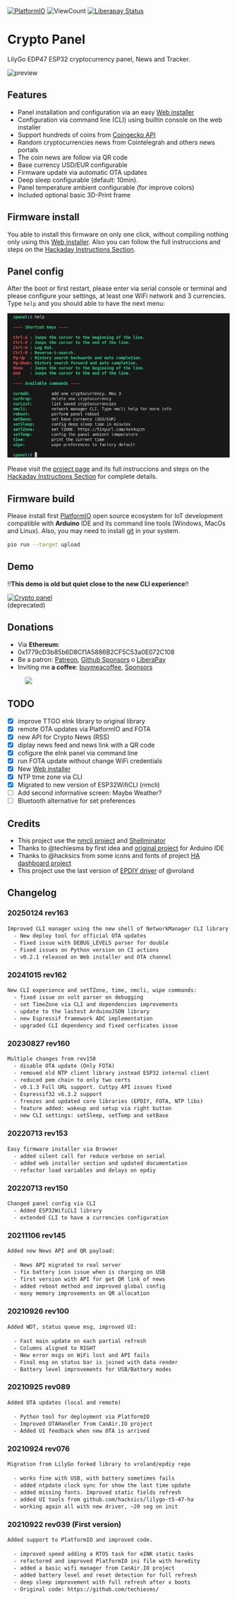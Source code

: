 [![PlatformIO](https://github.com/hpsaturn/crypto-currency/workflows/PlatformIO/badge.svg)](https://github.com/hpsaturn/crypto-currency/actions/) ![ViewCount](https://views.whatilearened.today/views/github/hpsaturn/crypto-currency.svg) [![Liberapay Status](http://img.shields.io/liberapay/receives/hpsaturn.svg?logo=liberapay)](https://liberapay.com/hpsaturn)

# Crypto Panel

LilyGo EDP47 ESP32 cryptocurrency panel, News and Tracker.

![preview](images/photo.jpg)

## Features

- Panel installation and configuration via an easy [Web installer](https://hpsaturn.com/crypto-panel-installer/)
- Configuration via command line (CLI) using builtin console on the web installer
- Support hundreds of coins from [Coingecko API](https://api.coingecko.com/api/v3/coins/list?include_platform=false)
- Random cryptocurrencies news from Cointelegrah and others news portals
- The coin news are follow via QR code
- Base currency USD/EUR configurable
- Firmware update via automatic OTA updates
- Deep sleep configurable (default: 10min).
- Panel temperature ambient configurable (for improve colors)
- Included optional basic 3D-Print frame

## Firmware install

You able to install this firmware on only one click, without compiling nothing only using this [Web installer](https://hpsaturn.com/crypto-panel-installer/). Also you can follow the full instruccions and steps on the [Hackaday Instructions Section](https://hackaday.io/project/182527/instructions).

## Panel config

After the boot or first restart, please enter via serial console or terminal and please configure your settings, at least one WiFi network and 3 currencies. Type `help` and you should able to have the next menu:

![CPanel CLI demo](images/cli_help.jpg)

Please visit the [project page](https://hackaday.io/project/182527-crypto-news-eink-panel) and its full instruccions and steps on the [Hackaday Instructions Section](https://hackaday.io/project/182527/instructions) for complete details.

## Firmware build

Please install first [PlatformIO](http://platformio.org/) open source ecosystem for IoT development compatible with **Arduino** IDE and its command line tools (Windows, MacOs and Linux). Also, you may need to install [git](http://git-scm.com/) in your system.

```bash
pio run --target upload
```

## Demo

!!**This demo is old but quiet close to the new CLI experience**!!  

[![Crypto panel](https://raw.githubusercontent.com/hpsaturn/esp32-wifi-cli/master/images/cryptopanel_preview.jpg)](https://youtu.be/oyav6SvN870)  
(deprecated)

## Donations

- Via **Ethereum**:
- 0x1779cD3b85b6D8Cf1A5886B2CF5C53a0E072C108
- Be a patron: [Patreon](https://www.patreon.com/hpsaturn), [Github Sponsors](https://github.com/sponsors/hpsaturn) o [LiberaPay](https://liberapay.com/hpsaturn)
- Inviting me **a coffee**: [buymeacoffee](https://www.buymeacoffee.com/hpsaturn), [Sponsors](https://github.com/sponsors/hpsaturn?frequency=one-time)

<a href="images/ethereum_donation_address.png" target="_blank" style="padding-left: 40px" ><img src="images/ethereum_donation_address.png" width="180" ></a>

## TODO

- [x] improve TTGO eInk library to original library
- [x] remote OTA updates via PlatformIO and FOTA
- [x] new API for Crypto News (RSS)
- [x] diplay news feed and news link with a QR code
- [x] cofigure the eInk panel via command line
- [x] run FOTA update without change WiFi credentials
- [x] New [Web installer](https://hpsaturn.com/crypto-panel-installer/)
- [x] NTP time zone via CLI
- [x] Migrated to new version of ESP32WifiCLI (nmcli)
- [ ] Add second informative screen: Maybe Weather?
- [ ] Bluetooth alternative for set preferences

## Credits

- This project use the [nmcli project](https://github.com/hpsaturn/esp32-wifi-cli/) and [Shellminator](https://github.com/dani007200964/Shellminator)
- Thanks to @techiesms by first idea and [original project](https://github.com/techiesms/) for Arduino IDE
- Thanks to @hacksics from some icons and fonts of project [HA dashboard project](https://github.com/hacksics/lilygo-t5-47-ha)
- This project use the last version of [EPDIY driver](https://github.com/vroland/epdiy) of @vroland


## Changelog

### 20250124 rev163

```shell
Improved CLI manager using the new shell of NetworkManager CLI library
  - New deploy tool for official OTA updates
  - Fixed issue with DEBUG_LEVEL5 parser for double
  - Fixed issues on Python version on CI actions
  - v0.2.1 released on Web installer and OTA channel
```

### 20241015 rev162

```
New CLI experience and setTZone, time, nmcli, wipe commands:
  - fixed issue on volt parser on debugging
  - set TimeZone via CLI and dependencies improvements
  - update to the lastest ArduinoJSON library
  - new Espressif framework ADC implementation
  - upgraded CLI dependency and fixed cerficates issue
```

### 20230827 rev160

```
Multiple changes from rev150
  - disable OTA update (Only FOTA)
  - removed old NTP client library instead ESP32 internal client
  - reduced pem chain to only two certs
  - v0.1.3 Full URL support. Cuttpy API issues fixed
  - Espressif32 v6.3.2 support
  - freezes and updated core libraries (EPDIY, FOTA, NTP libs)
  - feature added: wakeup and setup via right button
  - new CLI settings: setSleep, setTemp and setBase
```

### 20220713 rev153

```
Easy firmware installer via Browser
  - added silent call for reduce verbose on serial
  - added web installer section and updated documentation
  - refactor load variables and delays on epdiy
```

### 20220713 rev150

```
Changed panel config via CLI
  - Added ESP32WifiCLI library
  - extended CLI to have a currencies configuration
```

### 20211106 rev145

```
Added new News API and QR payload:

  - News API migrated to real server 
  - fix battery icon issue when is charging on USB 
  - first version with API for get QR link of news
  - added reboot method and improved global config
  - many memory improvements on QR allocation
```

### 20210926 rev100

```
Added WDT, status queue msg, improved UI:

  - Fast main update on each partial refresh
  - Columns aligned to RIGHT
  - New error msgs on WiFi lost and API fails
  - Final msg on status bar is joined with data render
  - Battery level improvements for USB/Battery modes
```

### 20210925 rev089

```
Added OTA updates (local and remote)

  - Python tool for deployment via PlatformIO
  - Improved OTAHandler from CanAir.IO project
  - Added UI feedback when new OTA is arrived
```

### 20210924 rev076

```
Migration from LilyGo forked library to vroland/epdiy repo

  - works fine with USB, with battery sometimes fails
  - added ntpdate clock sync for show the last time update
  - added missing fonts. Improved static fields refresh
  - added UI tools from github.com/hacksics/lilygo-t5-47-ha
  - working again all with new driver, ~20 seg on init
```

### 20210922 rev039 (First version)

```
Added support to PlatformIO and improved code.

  - improved speed adding a RTOS task for eINK static tasks
  - refactored and improved PlatformIO ini file with heredity
  - added a basic wifi manager from CanAir.IO project
  - added battery level and reset detection for full refresh
  - deep sleep improvement with full refresh after x boots
  - Original code: https://github.com/techiesms/  
```
